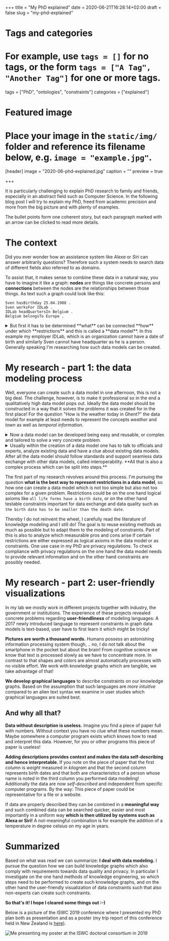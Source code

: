 +++
title = "My PhD explained"
date = 2020-06-21T16:28:14+02:00
draft = false
slug = "my-phd-explained"

# Tags and categories
# For example, use `tags = []` for no tags, or the form `tags = ["A Tag", "Another Tag"]` for one or more tags.
tags = ["PhD", "ontologies", "constraints"]
categories = ["explained"]

# Featured image
# Place your image in the `static/img/` folder and reference its filename below, e.g. `image = "example.jpg"`.
[header]
image = "2020-06-phd-explained.jpg"
caption = ""
preview = true

+++

It is particularly challenging to explain PhD research to family and friends,
especially in an abstract field such as Computer Science.
In the following blog post I will try to explain my PhD,
freed from academic precision and more from the big picture and with plenty of examples.

<!--more-->

The bullet points form one coherent story,
but each paragraph marked with an arrow can be clicked to read more details.

# The context

Did you ever wonder how an assistance system like *Alexa* or *Siri*
can answer arbitrarily questions?
Therefore such a system needs to search data of different fields
also referred to as domains.

To assist that, it makes sense to combine these data in a natural way,
you have to imagine it like a graph:
**nodes** are things like concrete persons and **connections**
between the nodes are the relationships between those things.
As text such a graph could look like this:

```
Sven hasBirthday 25.04.1988 .
Sven worksFor IDLab .
IDLab headQuartersIn Belgium .
Belgium belongsTo Europe .
```

<details>
<summary>
But first it has to be determined **what** can be connected **how** under which **restrictions**
and this is called a **data model**.
In this example my employer IDLab, which is an organization cannot have a date of birth
and similarly Sven cannot have headquarter as he is a person.
Generally speaking I'm researching how such data models can be created.
</summary>
Data modeling is nothing new, but in contrast to the past
where data was modeled for a single database or a single computer program
we make use of the world wide web.
Each concept and every relationship such as `person` and `headQuartersIn`
but also concrete data itself like `Sven` or `Belgium`
gets an own web address!
Thereby they are globally unique identifiable and computer programs
as well as users can look up the concept or the information!
This could look like on the following page: https://sven-lieber.org/profile
</details>

# My research - part 1: the data modeling process

Well, everyone can create such a data model in one afternoon,
this is not a big deal.
The challenge, however, is to make it professional so 
in the end a qualitatively high data model pops out.
Ideally the data model should be constructed in a way
that it solves the problems it was created for in the first place!
For the question "How is the weather today in Ghent?"
the data model for example at least needs to represent
the concepts *weather* and *town* as well as *temporal information*.

<details>
<summary>
Now a data model can be developed being easy and reusable,
or complex and tailored to solve a very concrete problem.
</summary>
An example of an easy and reusable data model:
if you google any business, Google will show you on the right
within an infobox what the opening hours or the founding year of that business is.
Among others, Google can do this because the website owners used
a standardized data model to mark information in their website.
Not much precision is needed as the information is mainly shown to humans.
In contrast to this, in *biomedical* science very complex data models
following logical rules are created which are very precise such that also
computer programs can "understand it".
</details>

<details>
<summary>
Usually within the creation of a data model one has to
talk to officials and experts, analyze existing data
and have a clue about existing data models.
After all the data model should follow standards and
support seamless data exchange with other data models, called interoperability.
**All that is also a complex process which can be split into steps.**
</summary>
By the way, this is the same for professional software engineering.
A measurable process subject to optimization distinguishes
software engineering from the simple act of *programming*.
</details>

The first part of my research revolves around this process.
I'm pursuing the question **what is the best way to represent restrictions in a data model**,
so how one can create a data model which is not too simple but also not too complex for a given problem.
Restrictions could be on the one hand logical axioms like `all life forms have a birth date`,
or on the other hand testable constraints important for data exchange and data quality such as `the birth date has to be smaller than the death date`.

Thereby I do not reinvent the wheel,
I carefully read the literature of knowledge modeling and I still do!
The goal is to reuse existing methods as much as possible
but to adapt them to the modeling of constraints.
Part of this is also to analyze which measurable pros and cons arise
if certain restrictions are either expressed as
logical axioms in the data model or as constraints.
One use case in my PhD are privacy regulations.
To check compliance with privacy regulations on the one hand
the data model needs to provide relevant information
and on the other hand constraints are possibly needed.

# My research - part 2: user-friendly visualizations

In my lab we mostly work in different projects together with industry, the government or institutions.
The experience of these projects revealed concrete problems regarding **user-friendliness** of modeling languages:
A 2017 newly introduced language to represent constraints in graph data models is text-based,
user have to first learn it which might be tricky!

**Pictures are worth a thousand words.**
Humans possess an astonishing information processing system though, ..
no, I do not talk about the smartphone in the pocket but about the brain!
From cognitive science we know that text is processed slowly as we have to concentrate more.
In contrast to that shapes and colors are almost automatically processes
with no visible effort.
We work with knowledge graphs which are tangible, we take advantage of that!

**We develop graphical languages** to describe constraints on our knowledge graphs.
Based on the assumption that such languages are *more intuitive* compared to an alien text syntax
we examine in user studies which graphical languages are suited best.

## And why all that?

**Data without description is useless.**
Imagine you find a piece of paper full with numbers.
Without context you have no clue what these numbers mean.
Maybe somewhere a computer program exists which knows how to
read and interpret this data.
However, for you or other programs this piece of paper is useless!

**Adding descriptions provides context and makes the data self-describing
and hence interpretable.**
If you note on the piece of paper that the first column is *weight* measured in *kilogram*
and that the second column represents birth dates
and that both are characteristics of a person
whose name is noted in the third column you performed data modeling!
Additionally the data are now *self-described* and
independent from specific computer programs.
By the way: This piece of paper could be representative for a file or a website.

If data are properly described they can be combined in a **meaningful way**
and such combined data can be searched quicker, easier and most importantly
in a uniform way **which is then utilized by systems such as Alexa or Siri!**
A not-meaningful combination is for example the addition
of a temperature in degree celsius on my age in years.

# Summarized

Based on what was read we can summarize:
**I deal with data modeling.**
I pursue the question how we can build knowledge graphs which also comply with
requirements towards data quality and privacy.
In particular I investigate on the one hand methods of knowledge engineering,
so which steps need to be performed to create such knowledge graphs,
and on the other hand the user-friendly visualization of data constraints
such that also non-experts can create such constraints.

**So that's it!
I hope I cleared some things out :-)**

Below is a picture of the ISWC 2019 conference
where I presented my PhD plan both as presentation and as a poster (my trip report of this conference held in New Zealand is [here](https://sven-lieber.org/en/2019/11/05/iswc-2019/)).

![Me presenting my poster at the ISWC doctoral consortium in 2019](/img/2019-11-05-iswc-poster-sven.jpg)

